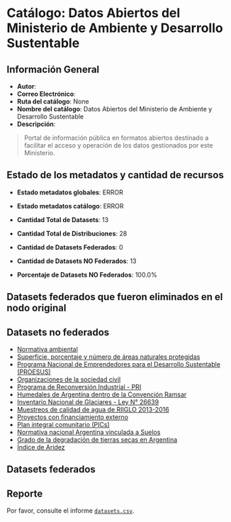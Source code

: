 
# Catálogo: Datos Abiertos del Ministerio de Ambiente y Desarrollo Sustentable

## Información General

- **Autor**: 
- **Correo Electrónico**: 
- **Ruta del catálogo**: None
- **Nombre del catálogo**: Datos Abiertos del Ministerio de Ambiente y Desarrollo Sustentable
- **Descripción**:

> Portal de información pública en formatos abiertos destinado a facilitar el acceso y operación de los datos gestionados por este Ministerio.

## Estado de los metadatos y cantidad de recursos

- **Estado metadatos globales**: ERROR
- **Estado metadatos catálogo**: ERROR
- **Cantidad Total de Datasets**: 13
- **Cantidad Total de Distribuciones**: 28

- **Cantidad de Datasets Federados**: 0
- **Cantidad de Datasets NO Federados**: 13
- **Porcentaje de Datasets NO Federados**: 100.0%

## Datasets federados que fueron eliminados en el nodo original



## Datasets no federados

- [Normativa ambiental](http://datos.ambiente.gob.ar/dataset/normativa-ambiental)
- [Superficie, porcentaje y número de áreas naturales protegidas](http://datos.ambiente.gob.ar/dataset/superficie-porcentaje-y-numero-de-areas-naturales-protegidas)
- [Programa Nacional de Emprendedores para el Desarrollo Sustentable (PROESUS)](https://proesus.ambiente.gob.ar/)
- [Organizaciones de la sociedad civil](http://datos.ambiente.gob.ar/dataset/organizaciones-de-la-sociedad-civil)
- [Programa de Reconversión Industrial - PRI](http://datos.ambiente.gob.ar/dataset/programa-de-reconversion-industrial-pri)
- [Humedales de Argentina dentro de la Convención Ramsar](http://datos.ambiente.gob.ar/dataset/humedales-de-argentina-dentro-de-la-convencion-ramsar)
- [Inventario Nacional de Glaciares - Ley N° 26639](www.glaciaresargentinos.gob.ar)
- [Muestreos de calidad de agua de RIIGLO 2013-2016](http://calidaddeagua.ambiente.gob.ar)
- [Proyectos con financiamiento externo](http://datos.ambiente.gob.ar/dataset/proyectos-con-financiamiento-externo)
- [Plan integral comunitario (PICs)](http://datos.ambiente.gob.ar/dataset/plan-integral-comunitario-pics)
- [Normativa nacional Argentina vinculada a Suelos](http://ambiente.gob.ar/suelos)
- [Grado de la degradación de tierras secas en Argentina](www.desertificacion.gob.ar)
- [Índice de Aridez](www.desertificacion.gob.ar)

## Datasets federados



## Reporte

Por favor, consulte el informe [`datasets.csv`](datasets.csv).

